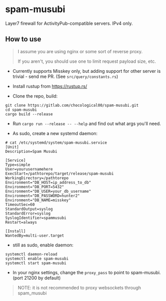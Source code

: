 # spam-musubi

Layer7 firewall for ActivityPub-compatible servers. IPv4 only.

## How to use

> I assume you are using nginx or some sort of reverse proxy.
>
> If you aren't, you should use one to limit request payload size, etc.

- Currently supports Misskey only, but adding support for other server is  trivial - send me PR. (See `src/query/constants.rs`)

- Install rustup from <https://rustup.rs/>

- Clone the repo, build:

```
git clone https://gitlab.com/chocological00/spam-musubi.git
cd spam-musubi
cargo build --release
```

- Run `cargo run --release -- --help` and find out what args you'll need.

- As sudo, create a new systemd daemon:

```
# cat /etc/systemd/system/spam-musubi.service
[Unit]
Description=Spam Musubi

[Service]
Type=simple
User=yourusernamehere
ExecStart=/pathtorepo/target/release/spam-musubi
WorkingDirectory=/pathtorepo
Environment="DB_HOST=ip_address_to_db"
Environment="DB_PORT=5432"
Environment="DB_USER=your_db_username"
Environment="DB_PASSWORD=hunter2"
Environment="DB_NAME=misskey"
TimeoutSec=60
StandardOutput=syslog
StandardError=syslog
SyslogIdentifier=spammusubi
Restart=always

[Install]
WantedBy=multi-user.target
```

- still as sudo, enable daemon:

```
systemctl daemon-reload
systemctl enable spam-musubi
systemctl start spam-musubi
```

- In your nginx settings, change the `proxy_pass` to point to spam-musubi. (port 21200 by default)

> NOTE: it is not recommended to proxy websockets through spam_musubi

